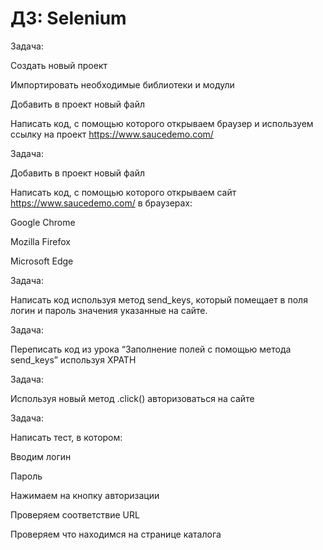 # ДЗ: Selenium

Задача:


Создать новый проект

Импортировать необходимые библиотеки и модули

Добавить в проект новый файл

Написать код, с помощью которого открываем браузер и используем ссылку на проект https://www.saucedemo.com/

Задача:


Добавить в проект новый файл

Написать код, с помощью которого открываем сайт https://www.saucedemo.com/ в браузерах: 

Google Chrome

Mozilla Firefox

Microsoft Edge

Задача:


Написать код используя метод send_keys, который помещает в поля логин и пароль значения указанные на сайте.

Задача:


Переписать код из урока “Заполнение полей с помощью метода send_keys” используя XPATH

Задача:


Используя новый метод .click() авторизоваться на сайте

Задача:


Написать тест, в котором:

Вводим логин

Пароль

Нажимаем на кнопку авторизации

Проверяем соответствие URL

Проверяем что находимся на странице каталога